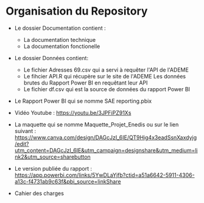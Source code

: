 # Organisation du Repository

- Le dossier Documentation contient :
  - La documentation technique
  - La documentation fonctionelle


- Le dossier Données contient:
  - Le fichier Adresses 69.csv qui a servi à requêter l'API de l'ADEME
  - Le fihcier API.R qui récupère sur le site de l'ADEME Les données brutes du Rapport Power BI en requêtant leur API
  - Le fichier df.csv qui est la source de données du rapport Power BI


- Le Rapport Power BI qui se nomme SAE reporting.pbix

- Vidéo Youtube : https://youtu.be/3JPFiPZ91Xs

- La maquette qui se nomme Maquette_Projet_Enedis ou sur le lien suivant : https://www.canva.com/design/DAGcJzI_6IE/QT9Hig4x3eadSsnXaxdyjg/edit?utm_content=DAGcJzI_6IE&utm_campaign=designshare&utm_medium=link2&utm_source=sharebutton

- Le version publiée du rapport : https://app.powerbi.com/links/5YwDLaYjfb?ctid=a51a6642-5911-4306-a13c-f4731ab9c63f&pbi_source=linkShare

- Cahier des charges
